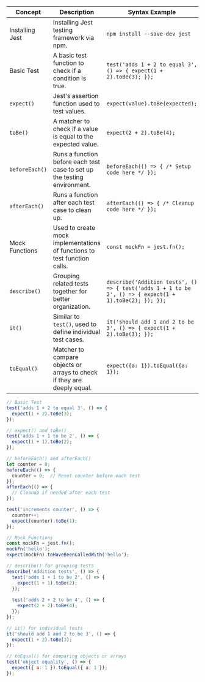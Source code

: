| Concept         | Description                                                              | Syntax Example                                                                                         |
| --------------- | ------------------------------------------------------------------------ | ------------------------------------------------------------------------------------------------------ |
| Installing Jest | Installing Jest testing framework via npm.                               | `npm install --save-dev jest`                                                                          |
| Basic Test      | A basic test function to check if a condition is true.                   | `test('adds 1 + 2 to equal 3', () => { expect(1 + 2).toBe(3); });`                                     |
| `expect()`      | Jest's assertion function used to test values.                           | `expect(value).toBe(expected);`                                                                        |
| `toBe()`        | A matcher to check if a value is equal to the expected value.            | `expect(2 + 2).toBe(4);`                                                                               |
| `beforeEach()`  | Runs a function before each test case to set up the testing environment. | `beforeEach(() => { /* Setup code here */ });`                                                         |
| `afterEach()`   | Runs a function after each test case to clean up.                        | `afterEach(() => { /* Cleanup code here */ });`                                                        |
| Mock Functions  | Used to create mock implementations of functions to test function calls. | `const mockFn = jest.fn();`                                                                            |
| `describe()`    | Grouping related tests together for better organization.                 | `describe('Addition tests', () => { test('adds 1 + 1 to be 2', () => { expect(1 + 1).toBe(2); }); });` |
| `it()`          | Similar to `test()`, used to define individual test cases.               | `it('should add 1 and 2 to be 3', () => { expect(1 + 2).toBe(3); });`                                  |
| `toEqual()`     | Matcher to compare objects or arrays to check if they are deeply equal.  | `expect({a: 1}).toEqual({a: 1});`                                                                      |
```js
// Basic Test
test('adds 1 + 2 to equal 3', () => {
  expect(1 + 2).toBe(3);
});

// expect() and toBe()
test('adds 1 + 1 to be 2', () => {
  expect(1 + 1).toBe(2);
});

// beforeEach() and afterEach()
let counter = 0;
beforeEach(() => {
  counter = 0;  // Reset counter before each test
});
afterEach(() => {
  // Cleanup if needed after each test
});

test('increments counter', () => {
  counter++;
  expect(counter).toBe(1);
});

// Mock Functions
const mockFn = jest.fn();
mockFn('hello');
expect(mockFn).toHaveBeenCalledWith('hello');

// describe() for grouping tests
describe('Addition tests', () => {
  test('adds 1 + 1 to be 2', () => {
    expect(1 + 1).toBe(2);
  });
  
  test('adds 2 + 2 to be 4', () => {
    expect(2 + 2).toBe(4);
  });
});

// it() for individual tests
it('should add 1 and 2 to be 3', () => {
  expect(1 + 2).toBe(3);
});

// toEqual() for comparing objects or arrays
test('object equality', () => {
  expect({ a: 1 }).toEqual({ a: 1 });
});
```
